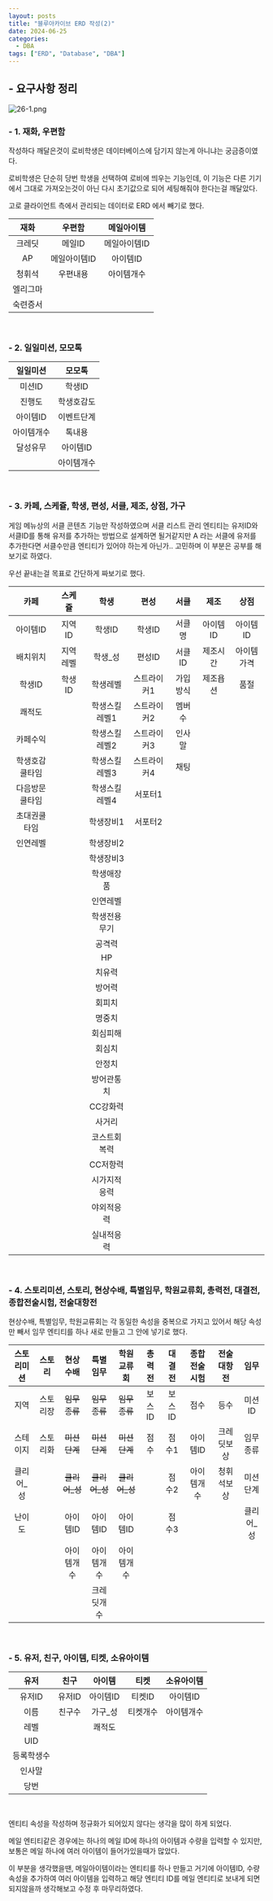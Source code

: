 ```yaml
---
layout: posts
title: "블루아카이브 ERD 작성(2)"
date: 2024-06-25
categories:
  - DBA
tags: ["ERD", "Database", "DBA"]
---
```


## - 요구사항 정리

![26-1.png](/assets/img/26-1.png)

### - 1. 재화, 우편함

작성하다 깨달은것이 로비학생은 데이터베이스에 담기지 않는게 아니냐는 궁금증이였다.

로비학생은 단순히 당번 학생을 선택하여 로비에 띄우는 기능인데, 이 기능은 다른 기기에서 그대로 가져오는것이 아닌 다시 초기값으로 되어 세팅해줘야 한다는걸 깨달았다.

고로 클라이언트 측에서 관리되는 데이터로 ERD 에서 빼기로 했다.

|재화|우편함|메일아이템|
|:---:|:---:|:---:|
|크레딧|메일ID|메일아이템ID|
|AP|메일아이템ID|아이템ID|
|청휘석|우편내용|아이템개수|
|엘리그마|||
|숙련증서|||

<br>

### - 2. 일일미션, 모모톡

|일일미션|모모톡|
|:---:|:---:|
|미션ID|학생ID|
|진행도|학생호감도|
|아이템ID|이벤트단계|
|아이템개수|톡내용|
|달성유무|아이템ID|
||아이템개수|

<br>

### - 3. 카페, 스케쥴, 학생, 편성, 서클, 제조, 상점, 가구

게임 메뉴상의 서클 콘텐츠 기능만 작성하였으며 서클 리스트 관리 엔티티는 유저ID와 서클ID를 통해 유저를 추가하는 방법으로 설계하면 될거같지만 A 라는 서클에 유저를 추가한다면 서클수만큼 엔티티가 있어야 하는게 아닌가.. 고민하며 이 부분은 공부를 해보기로 하였다.

우선 끝내는걸 목표로 간단하게 짜보기로 했다.

|카페|스케쥴|학생|편성|서클|제조|상점|
|:---:|:---:|:---:|:---:|:---:|:---:|:---:|
|아이템ID|지역ID|학생ID|학생ID|서클명|아이템ID|아이템ID|
|배치위치|지역레벨|학생_성|편성ID|서클ID|제조시간|아이템가격|
|학생ID|학생ID|학생레벨|스트라이커1|가입방식|제조욥션|품절|
|쾌적도||학생스킬레벨1|스트라이커2|멤버수|||
|카페수익||학생스킬레벨2|스트라이커3|인사말|||
|학생호감쿨타임||학생스킬레벨3|스트라이커4|채팅|||
|다음방문쿨타임||학생스킬레벨4|서포터1||||
|초대권쿨타임||학생장비1|서포터2||||
|인연레벨||학생장비2|||||
|||학생장비3|||||
|||학생애장품|||||
|||인연레벨|||||
|||학생전용무기|||||
|||공격력|||||
|||HP|||||
|||치유력|||||
|||방어력|||||
|||회피치|||||
|||명중치|||||
|||회심피해|||||
|||회심치|||||
|||안정치|||||
|||방어관통치|||||
|||CC강화력|||||
|||사거리|||||
|||코스트회복력|||||
|||CC저항력|||||
|||시가지적응력|||||
|||야외적응력|||||
|||실내적응력|||||

<br>

### - 4. 스토리미션, 스토리, 현상수배, 특별임무, 학원교류회, 총력전, 대결전, 종합전술시험, 전술대항전

현상수배, 특별임무, 학원교류회는 각 동일한 속성을 중복으로 가지고 있어서 해당 속성만 빼서 임무 엔티티를 하나 새로 만들고 그 안에 넣기로 했다.

|스토리미션|스토리|현상수배|특별임무|학원교류회|총력전|대결전|종합전술시험|전술대항전|임무|
|:---:|:---:|:---:|:---:|:---:|:---:|:---:|:---:|:---:|:---:|
|지역|스토리장|~~임무종류~~|~~임무종류~~|~~임무종류~~|보스ID|보스ID|점수|등수|미션ID|
|스테이지|스토리화|~~미션단계~~|~~미션단계~~|~~미션단계~~|점수|점수1|아이템ID|크레딧보상|임무종류|
|클리어_성||~~클리어_성~~|~~클리어_성~~|~~클리어_성~~||점수2|아이템개수|청휘석보상|미션단계|
|난이도||아이템ID|아이템ID|아이템ID||점수3|||클리어_성|
|||아이템개수|아이템개수|아이템개수||||||
||||크레딧개수|||||||

<br>

### - 5. 유저, 친구, 아이템, 티켓, 소유아이템

|유저|친구|아이템|티켓|소유아이템|
|:---:|:---:|:---:|:---:|:---:|
|유저ID|유저ID|아이템ID|티켓ID|아이템ID|
|이름|친구수|가구_성|티켓개수|아이템개수|
|레벨||쾌적도|||
|UID|||||
|등록학생수|||||
|인사말|||||
|당번|||||

<br>

엔티티 속성을 작성하며 정규화가 되어있지 않다는 생각을 많이 하게 되었다.

메일 엔티티같은 경우에는 하나의 메일 ID에 하나의 아이템과 수량을 입력할 수 있지만, 보통은 메일 하나에 여러 아이템이 들어가있을때가 많았다.

이 부분을 생각했을땐, 메일아이템이라는 엔티티를 하나 만들고 거기에 아이템ID, 수량 속성을 추가하여 여러 아이템을 입력하고 해당 엔티티 ID를 메일 엔티티로 보내게 되면 되지않을까 생각해보고 수정 후 마무리하였다.